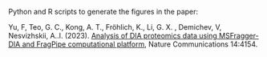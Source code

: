 Python and R scripts to generate the figures in the paper:

Yu, F, Teo, G. C., Kong, A. T., Fröhlich, K., Li, G. X. , Demichev, V, Nesvizhskii, A..I. (2023). [Analysis of DIA proteomics data using MSFragger-DIA and FragPipe computational platform](https://doi.org/10.1038/s41467-023-39869-5), Nature Communications 14:4154.
